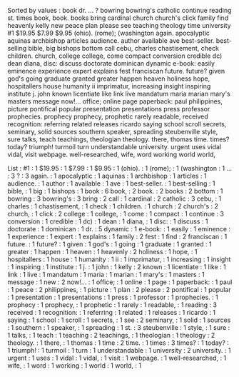 Sorted by values :
book dr. ... ? bowring bowring's catholic continue reading st. times book, book. books bring cardinal church church's click family find heavenly kelly new peace plan please see teaching theology time university #1 $19.95 $7.99 $9.95 (ohio). (rome); (washington again. apocalyptic aquinas archbishop articles audience. author available ave best-seller. best-selling bible, big bishops bottom call cebu, charles chastisement, check children. church, college college, come compact conversion credible dc) dean diana, disc: discuss doctorate dominican dynamic e-book: easily eminence experience expert explains fest franciscan future. future? given god's going graduate granted greater happen heaven holiness hope, hospitallers house humanity ii imprimatur, increasing insight inspiring institute j. john known licentiate like link live mandatum maria marian mary's masters message now!... office; online page paperback: paul philippines, picture pontifical popular presentation presentations press professor prophecies. prophecy prophecy, prophetic rarely readable, received recognition: referring related releases ricardo saying school scroll secrets, seminary, solid sources southern speaker, spreading steubenville style, sure talks, teach teachings, theologian theology. there, thomas time. times? today? triumph! turmoil turn understandable university. urgent uses vidal vidal, visit webpage. well-researched, wife, word working world world, 

List :
#1 : 1
$19.95 : 1
$7.99 : 1
$9.95 : 1
(ohio). : 1
(rome); : 1
(washington : 1
... : 3
? : 3
again. : 1
apocalyptic : 1
aquinas : 1
archbishop : 1
articles : 1
audience. : 1
author : 1
available : 1
ave : 1
best-seller. : 1
best-selling : 1
bible, : 1
big : 1
bishops : 1
book : 6
book, : 2
book. : 2
books : 2
bottom : 1
bowring : 3
bowring's : 3
bring : 2
call : 1
cardinal : 2
catholic : 3
cebu, : 1
charles : 1
chastisement, : 1
check : 1
children. : 1
church : 2
church's : 2
church, : 1
click : 2
college : 1
college, : 1
come : 1
compact : 1
continue : 3
conversion : 1
credible : 1
dc) : 1
dean : 1
diana, : 1
disc: : 1
discuss : 1
doctorate : 1
dominican : 1
dr. : 5
dynamic : 1
e-book: : 1
easily : 1
eminence : 1
experience : 1
expert : 1
explains : 1
family : 2
fest : 1
find : 2
franciscan : 1
future. : 1
future? : 1
given : 1
god's : 1
going : 1
graduate : 1
granted : 1
greater : 1
happen : 1
heaven : 1
heavenly : 2
holiness : 1
hope, : 1
hospitallers : 1
house : 1
humanity : 1
ii : 1
imprimatur, : 1
increasing : 1
insight : 1
inspiring : 1
institute : 1
j. : 1
john : 1
kelly : 2
known : 1
licentiate : 1
like : 1
link : 1
live : 1
mandatum : 1
maria : 1
marian : 1
mary's : 1
masters : 1
message : 1
new : 2
now!... : 1
office; : 1
online : 1
page : 1
paperback: : 1
paul : 1
peace : 2
philippines, : 1
picture : 1
plan : 2
please : 2
pontifical : 1
popular : 1
presentation : 1
presentations : 1
press : 1
professor : 1
prophecies. : 1
prophecy : 1
prophecy, : 1
prophetic : 1
rarely : 1
readable, : 1
reading : 3
received : 1
recognition: : 1
referring : 1
related : 1
releases : 1
ricardo : 1
saying : 1
school : 1
scroll : 1
secrets, : 1
see : 2
seminary, : 1
solid : 1
sources : 1
southern : 1
speaker, : 1
spreading : 1
st. : 3
steubenville : 1
style, : 1
sure : 1
talks, : 1
teach : 1
teaching : 2
teachings, : 1
theologian : 1
theology : 2
theology. : 1
there, : 1
thomas : 1
time : 2
time. : 1
times : 3
times? : 1
today? : 1
triumph! : 1
turmoil : 1
turn : 1
understandable : 1
university : 2
university. : 1
urgent : 1
uses : 1
vidal : 1
vidal, : 1
visit : 1
webpage. : 1
well-researched, : 1
wife, : 1
word : 1
working : 1
world : 1
world, : 1
